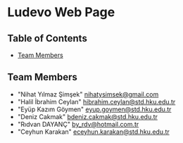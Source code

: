 # Ludevo Web Page

## Table of Contents

* [Team Members](#team-members)

## <a name="team-members"></a>Team Members
* "Nihat Yılmaz Şimşek" <nihatysimsek@gmail.com>
* "Halil İbrahim Ceylan" <hibrahim.ceylan@std.hku.edu.tr>
* "Eyüp Kazım Göymen" <eyup.goymen@std.hku.edu.tr>
* "Deniz Cakmak" <bdeniz.cakmak@std.hku.edu.tr>
* "Rıdvan DAYANÇ" <by_rdv@hotmail.com.tr>
* "Ceyhun Karakan" <eceyhun.karakan@std.hku.edu.tr>
